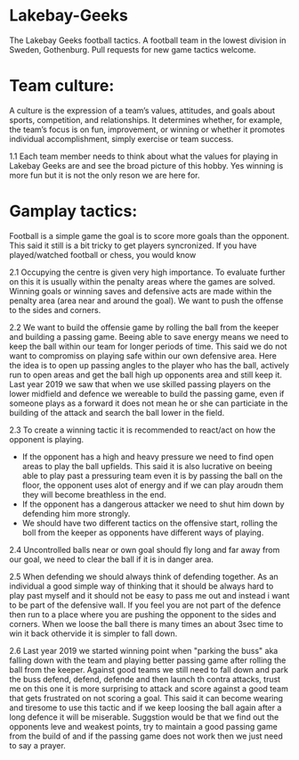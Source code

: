 # Lakebay-Geeks
The Lakebay Geeks football tactics. A football team in the lowest division in Sweden, Gothenburg. Pull requests for new game tactics welcome.

# Team culture:
A culture is the expression of a team’s values, attitudes, and goals about sports, competition, and relationships. It determines whether, for example, the team’s focus is on fun, improvement, or winning or whether it promotes individual accomplishment, simply exercise or team success.

1.1 Each team member needs to think about what the values for playing in Lakebay Geeks are and see the broad picture of this hobby. Yes winning is more fun but it is not the only reson we are here for.


# Gamplay tactics:
Football is a simple game the goal is to score more goals than the opponent. This said it still is a bit tricky to get players syncronized. If you have played/watched football or chess, you would know

2.1 Occupying the centre is given very high importance. To evaluate further on this it is usually within the penalty areas where the games are solved. Winning goals or winning saves and defensive acts are made within the penalty area (area near and around the goal). We want to push the offense to the sides and corners.

2.2 We want to build the offensie game by rolling the ball from the keeper and building a passing game. Beeing able to save energy means we need to keep the ball within our team for longer periods of time. This said we do not want to compromiss on playing safe within our own defensive area. Here the idea is to open up passing angles to the player who has the ball, actively run to open areas and get the ball high up opponents area and still keep it. Last year 2019 we saw that when we use skilled passing players on the lower midfield and defence we wereable to build the passing game, even if someone plays as a forward it does not mean he or she can particiate in the building of the attack and search the ball lower in the field.

2.3 To create a winning tactic it is recommended to react/act on how the opponent is playing.
- If the opponent has a high and heavy pressure we need to find open areas to play the ball upfields. This said it is also lucrative on beeing able to play past a pressuring team even it is by passing the ball on the floor, the opponent uses alot of energy and if we can play aroudn them they will become breathless in the end. 
- If the opponent has a dangerous attacker we need to shut him down by defending him more strongly.
- We should have two different tactics on the offensive start, rolling the boll from the keeper as opponents have different ways of playing.

2.4 Uncontrolled balls near or own goal should fly long and far away from our goal, we need to clear the ball if it is in danger area.

2.5 When defending we should always think of defending together. As an individual a good simple way of thinking that it should be always hard to play past myself and it should not be easy to pass me out and instead i want to be part of the defensive wall. If you feel you are not part of the defence then run to a place where you are pushing the opponent to the sides and corners. When we loose the ball there is many times an about 3sec time to win it back othervide it is simpler to fall down.

2.6 Last year 2019 we started winning point when "parking the buss" aka falling down with the team and playing better passing game after rolling the ball from the keeper. Against good teams we still need to fall down and park the buss defend, defend, defende and then launch th contra attacks, trust me on this one it is more surprising to attack and score against a good team that gets frustrated on not scoring a goal. This said it can become wearing and tiresome to use this tactic and if we keep loosing the ball again after a long defence it will be miserable. Suggstion would be that we find out the opponents leve and weakest points, try to maintain a good passing game from the build of and if the passing game does not work then we just need to say a prayer.
